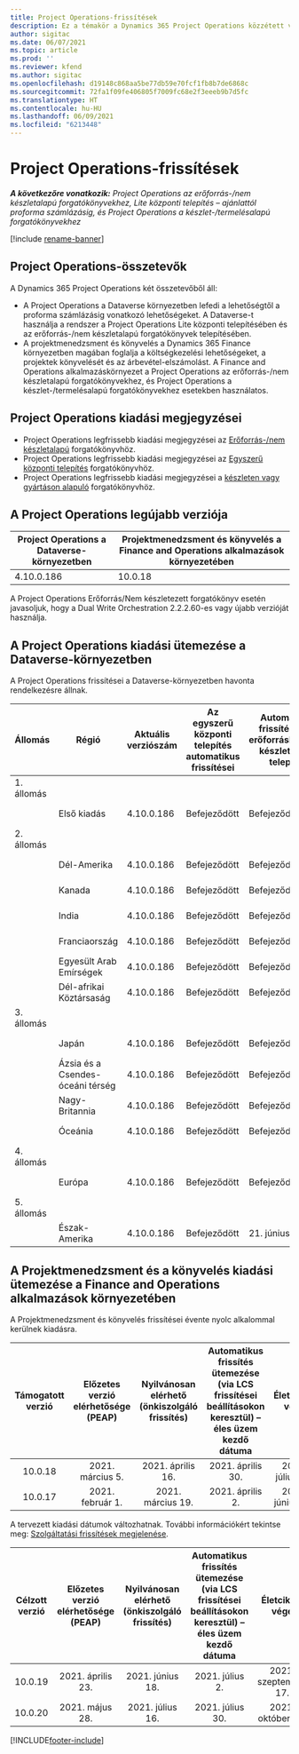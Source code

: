 ```yaml
---
title: Project Operations-frissítések
description: Ez a témakör a Dynamics 365 Project Operations közzétett verzióival kapcsolatban tartalmaz tájékoztatást.
author: sigitac
ms.date: 06/07/2021
ms.topic: article
ms.prod: ''
ms.reviewer: kfend
ms.author: sigitac
ms.openlocfilehash: d19148c868aa5be77db59e70fcf1fb8b7de6868c
ms.sourcegitcommit: 72fa1f09fe406805f7009fc68e2f3eeeb9b7d5fc
ms.translationtype: HT
ms.contentlocale: hu-HU
ms.lasthandoff: 06/09/2021
ms.locfileid: "6213448"
---
```

# <a name="project-operations-updates"></a>Project Operations-frissítések

_**A következőre vonatkozik:** Project Operations az erőforrás-/nem készletalapú forgatókönyvekhez, Lite központi telepítés – ajánlattól proforma számlázásig, és Project Operations a készlet-/termelésalapú forgatókönyvekhez_

[!include [rename-banner](~/includes/cc-data-platform-banner.md)]

## <a name="project-operations-components"></a>Project Operations-összetevők

A Dynamics 365 Project Operations két összetevőből áll:

- A Project Operations a Dataverse környezetben lefedi a lehetőségtől a proforma számlázásig vonatkozó lehetőségeket. A Dataverse-t használja a rendszer a Project Operations Lite központi telepítésében és az erőforrás-/nem készletalapú forgatókönyvek telepítésében.
- A projektmenedzsment és könyvelés a Dynamics 365 Finance környezetben magában foglalja a költségkezelési lehetőségeket, a projektek könyvelését és az árbevétel-elszámolást. A Finance and Operations alkalmazáskörnyezet a Project Operations az erőforrás-/nem készletalapú forgatókönyvekhez, és Project Operations a készlet-/termelésalapú forgatókönyvekhez esetekben használatos.

## <a name="project-operations-release-notes"></a>Project Operations kiadási megjegyzései
- Project Operations legfrissebb kiadási megjegyzései az [Erőforrás-/nem készletalapú](whats-new-may-2021-resource-based.md) forgatókönyvhöz.
- Project Operations legfrissebb kiadási megjegyzései az [Egyszerű központi telepítés](../pro/whats-new/whats-new-may-2021-lite.md) forgatókönyvhöz.
- Project Operations legfrissebb kiadási megjegyzései a [készleten vagy gyártáson alapuló](../prod-pma/whats-new/whats-new-apr-2021-stocked.md) forgatókönyvhöz.

## <a name="project-operations-latest-version"></a>A Project Operations legújabb verziója

| Project Operations a Dataverse-környezetben | Projektmenedzsment és könyvelés a Finance and Operations alkalmazások környezetében | 
| --- | --- |
| 4.10.0.186 | 10.0.18 |

A Project Operations Erőforrás/Nem készletezett forgatókönyv esetén javasoljuk, hogy a Dual Write Orchestration 2.2.2.60-es vagy újabb verzióját használja.

## <a name="release-schedule-for-project-operations-on-dataverse-environment"></a>A Project Operations kiadási ütemezése a Dataverse-környezetben

A Project Operations frissítései a Dataverse-környezetben havonta rendelkezésre állnak. 

| Állomás | Régió | Aktuális verziószám | Az egyszerű központi telepítés automatikus frissítései | Automatikus frissítések az erőforráshoz/nem készlet alapú telepítés | Következő verziószám | A következő általánosan elérhető verzió |
|-----------|-----------------------|-----------------|--------------|---------------------|---------------------|---------------------|
| 1. állomás |   &nbsp;              |    &nbsp;       | &nbsp;       |      &nbsp;         |      &nbsp;         |      &nbsp;         |
|   &nbsp;  | Első kiadás         |  4.10.0.186     | Befejeződött     | Befejeződött            | Később eldöntendő                 | 2021. május. 28.           |
| 2. állomás |   &nbsp;              |    &nbsp;       | &nbsp;       |      &nbsp;         |      &nbsp;         |      &nbsp;         |
|   &nbsp;  | Dél-Amerika         |  4.10.0.186     | Befejeződött     | Befejeződött            | Később eldöntendő                 | 2021. május. 28.           |
|    &nbsp; | Kanada                |  4.10.0.186     | Befejeződött     | Befejeződött            | Később eldöntendő                 | 2021. május. 28.           |
|   &nbsp;  | India                 |  4.10.0.186     | Befejeződött     | Befejeződött            | Később eldöntendő                 | 2021. május. 28.           |
|   &nbsp;  | Franciaország                |  4.10.0.186     | Befejeződött     | Befejeződött            | Később eldöntendő                 | 2021. május. 28.           |
|   &nbsp;  | Egyesült Arab Emírségek  |  4.10.0.186     | Befejeződött     | Befejeződött            | Később eldöntendő                 | 2021. május. 28.           |
|   &nbsp;  | Dél-afrikai Köztársaság          |  4.10.0.186     | Befejeződött     | Befejeződött            | Később eldöntendő                 | 2021. május. 28.           |
| 3. állomás |      &nbsp;           |     &nbsp;      |     &nbsp;   |      &nbsp;         |      &nbsp;         |      &nbsp;         |
|   &nbsp;  | Japán                 |  4.10.0.186     | Befejeződött     | Befejeződött            | Később eldöntendő                 | 21. június 04.          |
|   &nbsp;  | Ázsia és a Csendes-óceáni térség          |  4.10.0.186     | Befejeződött     | Befejeződött            | Később eldöntendő                 | 21. június 04.          |
|   &nbsp;  | Nagy-Britannia         |  4.10.0.186     | Befejeződött     | Befejeződött            | Később eldöntendő                 | 21. június 04.          |
|   &nbsp;  | Óceánia               |  4.10.0.186     | Befejeződött     | Befejeződött            | Később eldöntendő                 | 21. június 04.          |
| 4. állomás |     &nbsp;            |     &nbsp;      |     &nbsp;   |      &nbsp;         |      &nbsp;         |      &nbsp;         |
|   &nbsp;  | Európa                |  4.10.0.186     | Befejeződött     | Befejeződött            | Később eldöntendő                 | 21. június 11.          |
| 5. állomás |     &nbsp;            |     &nbsp;      |     &nbsp;   |      &nbsp;         |      &nbsp;         |      &nbsp;         |
|   &nbsp;  | Észak-Amerika         |  4.10.0.186     | Befejeződött     | 21. június 11.          | Később eldöntendő                 | 21. június 18.          |

## <a name="release-schedule-for-project-management-and-accounting-in-the-finance-and-operations-apps-environment"></a>A Projektmenedzsment és a könyvelés kiadási ütemezése a Finance and Operations alkalmazások környezetében

A Projektmenedzsment és könyvelés frissítései évente nyolc alkalommal kerülnek kiadásra.

|          Támogatott verzió          | Előzetes verzió elérhetősége (PEAP) | Nyilvánosan elérhető (önkiszolgáló frissítés) | Automatikus frissítés ütemezése (via LCS frissítései beállításokon keresztül) – éles üzem kezdő dátuma |   Életciklus vége   |
|:-------------------------:|:---------------------------:|:---------------------------------:|:--------------------------------------------------------------------:|:------------------:|
|          10.0.18          |        2021. március 5.        |           2021. április 16.          |                            2021. április 30.                            |    2021. július 16.   |
|          10.0.17          |       2021. február 1.      |           2021. március 19.          |                             2021. április 2.                            |    2021. június 11.   |

A tervezett kiadási dátumok változhatnak. További információkért tekintse meg: [Szolgáltatási frissítések megjelenése](/dynamics365/fin-ops-core/fin-ops/get-started/public-preview-releases?toc=%2fdynamics365%2ffinance%2ftoc.json).

|          Célzott verzió          | Előzetes verzió elérhetősége (PEAP) | Nyilvánosan elérhető (önkiszolgáló frissítés) | Automatikus frissítés ütemezése (via LCS frissítései beállításokon keresztül) – éles üzem kezdő dátuma |   Életciklus vége   |
|:-------------------------:|:---------------------------:|:---------------------------------:|:--------------------------------------------------------------------:|:------------------:|
|          10.0.19          |        2021. április 23.       |            2021. június 18.           |                             2021. július 2.                             | 2021. szeptember 17. |
|          10.0.20          |         2021. május 28.        |           2021. július 16.           |                             2021. július 30.                             |  2021. október 22.  |



[!INCLUDE[footer-include](../includes/footer-banner.md)]
